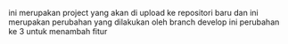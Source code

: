 ini merupakan project yang akan di upload ke repositori baru 
dan ini merupakan perubahan yang dilakukan oleh branch develop
ini perubahan ke 3 untuk menambah fitur
